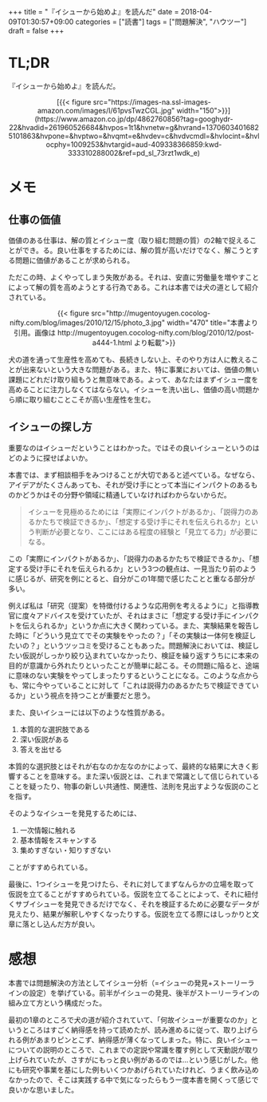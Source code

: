 +++
title = "『イシューから始めよ』を読んだ"
date = 2018-04-09T01:30:57+09:00
categories = ["読書"]
tags = ["問題解決", "ハウツー"]
draft = false
+++


# TL;DR

『イシューから始めよ』を読んだ。

<center>
[{{< figure src="https://images-na.ssl-images-amazon.com/images/I/61pvsTwzCGL.jpg" width="150">}}](https://www.amazon.co.jp/dp/4862760856?tag=googhydr-22&hvadid=261960526684&hvpos=1t1&hvnetw=g&hvrand=13706034016825101863&hvpone=&hvptwo=&hvqmt=e&hvdev=c&hvdvcmdl=&hvlocint=&hvlocphy=1009253&hvtargid=aud-409338366859:kwd-333310288002&ref=pd_sl_73rzt1wdk_e)
</center>

# メモ

## 仕事の価値

価値のある仕事は、解の質とイシュー度（取り組む問題の質）の2軸で捉えることができ。る。良い仕事をするためには、解の質が高いだけでなく、解こうとする問題に価値があることが求められる。

ただこの時、よくやってしまう失敗がある。それは、安直に労働量を増やすことによって解の質を高めようとする行為である。これは本書では犬の道として紹介されている。

<center>
{{< figure src="http://mugentoyugen.cocolog-nifty.com/blog/images/2010/12/15/photo_3.jpg" width="470" title="本書より引用。画像は http://mugentoyugen.cocolog-nifty.com/blog/2010/12/post-a444-1.html より転載">}}
</center>


犬の道を通って生産性を高めても、長続きしない上、そのやり方は人に教えることが出来ないという大きな問題がある。また、特に事業においては、価値の無い課題にどれだけ取り組もうと無意味である。よって、あなたはまずイシュー度を高めることに注力しなくてはならない。イシューを洗い出し、価値の高い問題から順に取り組むことこそが高い生産性を生む。

## イシューの探し方

重要なのはイシューだということはわかった。ではその良いイシューというのはどのように探せばよいか。

本書では、まず相談相手をみつけることが大切であると述べている。なぜなら、アイデアがたくさんあっても、それが受け手にとって本当にインパクトのあるものかどうかはその分野や領域に精通していなければわからないからだ。

> イシューを見極めるためには「実際にインパクトがあるか」、「説得力のあるかたちで検証できるか」、「想定する受け手にそれを伝えられるか」という判断が必要となり、ここにはある程度の経験と「見立てる力」が必要になる。

この「実際にインパクトがあるか」、「説得力のあるかたちで検証できるか」、「想定する受け手にそれを伝えられるか」という3つの観点は、一見当たり前のように感じるが、研究を例にとると、自分がこの1年間で感じたことと重なる部分が多い。

例えば私は「研究（提案）を特徴付けるような応用例を考えるように」と指導教官に度々アドバイスを受けていたが、それはまさに「想定する受け手にインパクトを伝えられるか」というか点に大きく関わっている。また、実験結果を報告した時に「どういう見立てでその実験をやったの？」「その実験は一体何を検証したいの？」というツッコミを受けることもあった。問題解決においては、検証したい仮説がしっかり絞り込まれていなかったり、検証を繰り返すうちにに本来の目的が意識から外れたりといったことが簡単に起こる。その問題に陥ると、途端に意味のない実験をやってしまったりするということになる。このような点からも、常に今やっていることに対して「これは説得力のあるかたちで検証できているか」という視点を持つことが重要だと思う。

また、良いイシューには以下のような性質がある。

1. 本質的な選択肢である
2. 深い仮説がある
3. 答えを出せる

本質的な選択肢とはそれが右なのか左なのかによって、最終的な結果に大きく影響することを意味する。また深い仮説とは、これまで常識として信じられていることを疑ったり、物事の新しい共通性、関連性、法則を見出すような仮説のことを指す。

そのようなイシューを発見するためには、

1. 一次情報に触れる
2. 基本情報をスキャンする
3. 集めすぎない・知りすぎない

ことがすすめられている。

最後に、1つイシューを見つけたら、それに対してまずなんらかの立場を取って仮説を立てることがすすめられている。仮説を立てることによって、それに紐付くサブイシューを発見できるだけでなく、それを検証するために必要なデータが見えたり、結果が解釈しやすくなったりする。仮説を立てる際にはしっかりと文章に落とし込んだ方が良い。

# 感想

本書では問題解決の方法としてイシュー分析（=イシューの発見+ストーリーラインの設定）を挙げている。前半がイシューの発見、後半がストーリーラインの組み立て方という構成だった。

最初の1章のところで犬の道が紹介されていて、「何故イシューが重要なのか」というところはすごく納得感を持って読めたが、読み進めるに従って、取り上げられる例があまりピンとこず、納得感が薄くなってしまった。特に、良いイシューについての説明のところで、これまでの定説や常識を覆す例として天動説が取り上げられていたが、さすがにもっと良い例があるのでは…という感じがした。他にも研究や事業を基にした例もいくつかあげられていたけれど、うまく飲み込めなかったので、そこは実践する中で気になったらもう一度本書を開くって感じで良いかな思いました。
